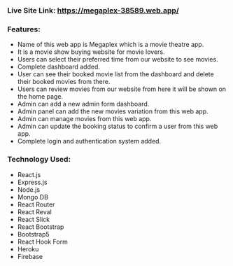 ### Live Site Link: https://megaplex-38589.web.app/ 

### Features:
- Name of this web app is Megaplex which is a movie theatre app.
- It is a movie show buying website for movie lovers.
- Users can select their preferred time from our website to see movies.
- Complete dashboard added.
- User can see their booked movie list from the dashboard and delete their booked movies from there.
- Users can review movies from our website from here it will be shown on the home page.
- Admin can add a new admin form dashboard.
- Admin panel can add the new movies variation from this web app.
- Admin can manage movies from this web app.
- Admin can update the booking status to confirm a user from this web app.
- Complete login and authentication system added.

### Technology Used:
- React.js
- Express.js
- Node.js
- Mongo DB
- React Router
- React Reval
- React Slick
- React Bootstrap
- Bootstrap5
- React Hook Form
- Heroku
- Firebase

